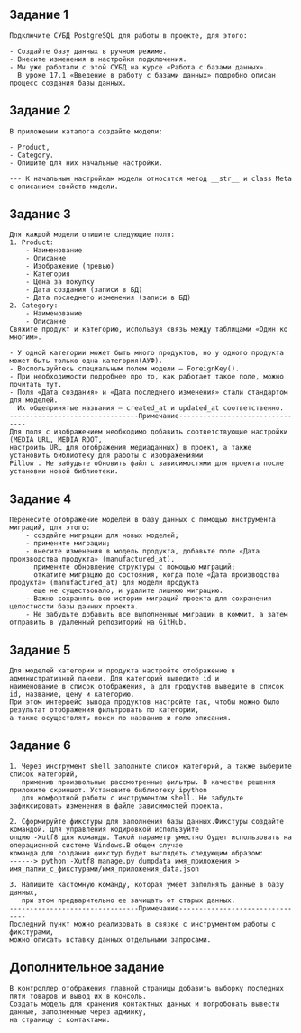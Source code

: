## Задание 1

    Подключите СУБД PostgreSQL для работы в проекте, для этого:

    - Создайте базу данных в ручном режиме.
    - Внесите изменения в настройки подключения.
    - Мы уже работали с этой СУБД на курсе «Работа с базами данных». 
      В уроке 17.1 «Введение в работу с базами данных» подробно описан процесс создания базы данных.

## Задание 2

    В приложении каталога создайте модели:

    - Product,
    - Category.
    - Опишите для них начальные настройки.

    --- К начальным настройкам модели относятся метод __str__ и class Meta с описанием свойств модели.

## Задание 3

    Для каждой модели опишите следующие поля:
    1. Product:
        - Наименование
        - Описание
        - Изображение (превью)
        - Категория
        - Цена за покупку
        - Дата создания (записи в БД)
        - Дата последнего изменения (записи в БД)
    2. Category:
        - Наименование
        - Описание
    Свяжите продукт и категорию, используя связь между таблицами «Один ко многим».

    - У одной категории может быть много продуктов, но у одного продукта может быть только одна категория(АУФ).
    - Воспользуйтесь специальным полем модели — ForeignKey().
    - При необходимости подробнее про то, как работает такое поле, можно почитать тут.
    - Поля «Дата создания» и «Дата последнего изменения» стали стандартом для моделей. 
      Их общепринятые названия — created_at и updated_at соответственно.
    --------------------------------Примечание--------------------------------
    Для поля с изображением необходимо добавить соответствующие настройки (MEDIA URL, MEDIA ROOT, 
    настроить URL для отображения медиаданных) в проект, а также установить библиотеку для работы с изображениями
    Pillow . Не забудьте обновить файл с зависимостями для проекта после установки новой библиотеки.

## Задание 4

    Перенесите отображение моделей в базу данных с помощью инструмента миграций, для этого:
        - создайте миграции для новых моделей;
        - примените миграции;
        - внесите изменения в модель продукта, добавьте поле «Дата производства продукта» (manufactured_at), 
          примените обновление структуры с помощью миграций;
          откатите миграцию до состояния, когда поле «Дата производства продукта» (manufactured_at) для модели продукта 
          еще не существовало, и удалите лишнюю миграцию.
        - Важно сохранять всю историю миграций проекта для сохранения целостности базы данных проекта.
        - Не забудьте добавить все выполненные миграции в коммит, а затем отправить в удаленный репозиторий на GitHub.

## Задание 5

    Для моделей категории и продукта настройте отображение в административной панели. Для категорий выведите id и
    наименование в список отображения, а для продуктов выведите в список id, название, цену и категорию.
    При этом интерфейс вывода продуктов настройте так, чтобы можно было результат отображения фильтровать по категории, 
    а также осуществлять поиск по названию и полю описания.

## Задание 6

    1. Через инструмент shell заполните список категорий, а также выберите список категорий, 
       применив произвольные рассмотренные фильтры. В качестве решения приложите скриншот. Установите библиотеку ipython
       для комфортной работы с инструментом shell. Не забудьте зафиксировать изменения в файле зависимостей проекта.
    
    2. Сформируйте фикстуры для заполнения базы данных.Фикстуры создайте командой. Для управления кодировкой используйте 
    опцию -Xutf8 для команды. Такой параметр уместно будет использовать на операционной системе Windows.В общем случае 
    команда для создания фикстур будет выглядеть следующим образом: 
    ------> python -Xutf8 manage.py dumpdata имя_приложения > имя_папки_с_фикстурами/имя_приложения_data.json
    
    3. Напишите кастомную команду, которая умеет заполнять данные в базу данных, 
       при этом предварительно ее зачищать от старых данных.
    --------------------------------Примечание--------------------------------
    Последний пункт можно реализовать в связке с инструментом работы с фикстурами, 
    можно описать вставку данных отдельными запросами.

## Дополнительное задание
    В контроллер отображения главной страницы добавить выборку последних пяти товаров и вывод их в консоль.
    Создать модель для хранения контактных данных и попробовать вывести данные, заполненные через админку, 
    на страницу с контактами.